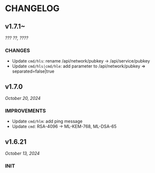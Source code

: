 # CHANGELOG

<!-- ... -->

## v1.7.1~

*??? ??, ????*

### CHANGES

- Update `cmd/hls`: rename /api/network/pubkey -> /api/service/pubkey
- Update `cmd/hls|cmd/hle`: add parameter to /api/network/pubkey => separated=false|true

<!-- ... -->

## v1.7.0

*October 20, 2024*

### IMPROVEMENTS

- Update `cmd/hlm`: add ping message
- Update `cmd`: RSA-4096 -> ML-KEM-768, ML-DSA-65

<!-- ... -->

## v1.6.21

*October 13, 2024*

### INIT
